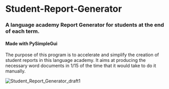 # Student-Report-Generator
### A language academy Report Generator for students at the end of each term.
#### Made with PySimpleGui

The purpose of this program is to accelerate and simplify the creation of student reports in this language academy. It aims at producing the necessary word documents in 1/15 of the time that it would take to do it manually.

![Student_Report_Generator_draft1](https://user-images.githubusercontent.com/77191089/220954568-34ede920-31a8-46a3-9932-0850d3681fff.gif)
